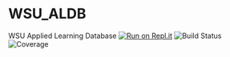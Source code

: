 # WSU_ALDB
WSU Applied Learning Database
[![Run on Repl.it](https://repl.it/badge/github/WSUCS665/WSU_ALDB)](https://repl.it/github/WSUCS665/WSU_ALDB)
![Build Status](https://github.com/WSUCS665/WSU_ALDB/workflows/Python%20application/badge.svg?branch=dev)
![Coverage](https://github.com/WSUCS665/WSU_ALDB/blob/feat/initial_setup/documents/coverage.svg)